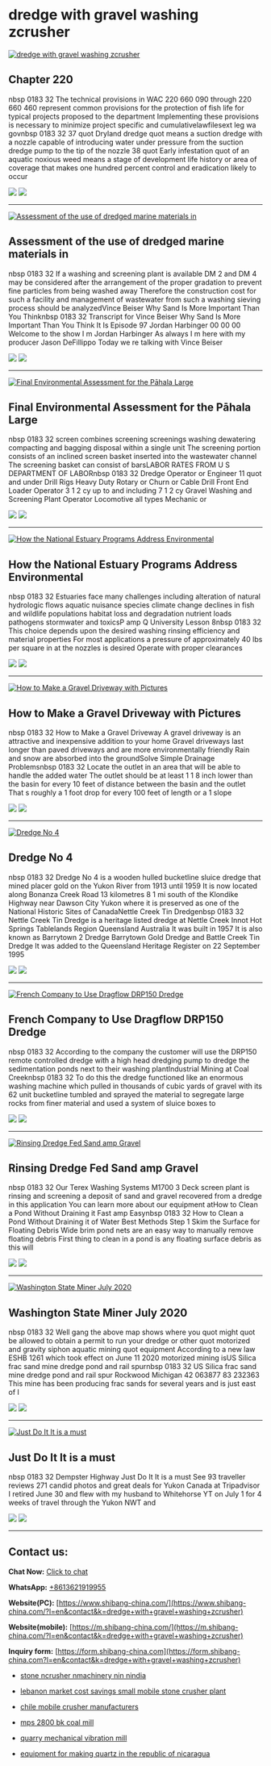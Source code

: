 # dredge with gravel washing zcrusher

<a href="https://swt.shibang-china.com/?l=en&img&k=dredge+with+gravel+washing+zcrusher" target="_blank">![dredge with gravel washing zcrusher](http://static.shibang-china.com/all-800x300/1151.jpg)</a>

## Chapter 220
nbsp 0183 32 The technical provisions in WAC 220 660 090 through 220 660 460 represent common provisions for the protection of fish life for typical projects proposed to the department Implementing these provisions is necessary to minimize project specific and cumulativelawfilesext leg wa govnbsp 0183 32 37 quot Dryland dredge quot means a suction dredge with a nozzle capable of introducing water under pressure from the suction dredge pump to the tip of the nozzle 38 quot Early infestation quot of an aquatic noxious weed means a stage of development life history or area of coverage that makes one hundred percent control and eradication likely to occur


<a href="https://whatsapp.shibangsoft.com/WhatsApp.php" target="_blank" title="WhatsApp">![](http://static.shibang-china.com/icon/whatsapp.png)</a> <a href="https://swt.shibang-china.com/?l=en&icon&k=dredge+with+gravel+washing+zcrusher" target="_blank">![](http://static.shibang-china.com/icon/chat-en.png)</a>

---

<a href="https://swt.shibang-china.com/?l=en&img&k=dredge+with+gravel+washing+zcrusher" target="_blank">![Assessment of the use of dredged marine materials in](http://static.shibang-china.com/all-800x300/73.jpg)</a>

## Assessment of the use of dredged marine materials in
nbsp 0183 32 If a washing and screening plant is available DM 2 and DM 4 may be considered after the arrangement of the proper gradation to prevent fine particles from being washed away Therefore the construction cost for such a facility and management of wastewater from such a washing sieving process should be analyzedVince Beiser Why Sand Is More Important Than You Thinknbsp 0183 32 Transcript for Vince Beiser Why Sand Is More Important Than You Think It Is Episode 97 Jordan Harbinger 00 00 00 Welcome to the show I m Jordan Harbinger As always I m here with my producer Jason DeFillippo Today we re talking with Vince Beiser


<a href="https://whatsapp.shibangsoft.com/WhatsApp.php" target="_blank" title="WhatsApp">![](http://static.shibang-china.com/icon/whatsapp.png)</a> <a href="https://swt.shibang-china.com/?l=en&icon&k=dredge+with+gravel+washing+zcrusher" target="_blank">![](http://static.shibang-china.com/icon/chat-en.png)</a>

---

<a href="https://swt.shibang-china.com/?l=en&img&k=dredge+with+gravel+washing+zcrusher" target="_blank">![Final Environmental Assessment for the Pāhala Large](http://static.shibang-china.com/all-800x300/650.jpg)</a>

## Final Environmental Assessment for the Pāhala Large
nbsp 0183 32 screen combines screening screenings washing dewatering compacting and bagging disposal within a single unit The screening portion consists of an inclined screen basket inserted into the wastewater channel The screening basket can consist of barsLABOR RATES FROM U S DEPARTMENT OF LABORnbsp 0183 32 Dredge Operator or Engineer 11 quot and under Drill Rigs Heavy Duty Rotary or Churn or Cable Drill Front End Loader Operator 3 1 2 cy up to and including 7 1 2 cy Gravel Washing and Screening Plant Operator Locomotive all types Mechanic or


<a href="https://whatsapp.shibangsoft.com/WhatsApp.php" target="_blank" title="WhatsApp">![](http://static.shibang-china.com/icon/whatsapp.png)</a> <a href="https://swt.shibang-china.com/?l=en&icon&k=dredge+with+gravel+washing+zcrusher" target="_blank">![](http://static.shibang-china.com/icon/chat-en.png)</a>

---

<a href="https://swt.shibang-china.com/?l=en&img&k=dredge+with+gravel+washing+zcrusher" target="_blank">![How the National Estuary Programs Address Environmental](http://static.shibang-china.com/all-800x300/111.jpg)</a>

## How the National Estuary Programs Address Environmental
nbsp 0183 32 Estuaries face many challenges including alteration of natural hydrologic flows aquatic nuisance species climate change declines in fish and wildlife populations habitat loss and degradation nutrient loads pathogens stormwater and toxicsP amp Q University Lesson 8nbsp 0183 32 This choice depends upon the desired washing rinsing efficiency and material properties For most applications a pressure of approximately 40 lbs per square in at the nozzles is desired Operate with proper clearances


<a href="https://whatsapp.shibangsoft.com/WhatsApp.php" target="_blank" title="WhatsApp">![](http://static.shibang-china.com/icon/whatsapp.png)</a> <a href="https://swt.shibang-china.com/?l=en&icon&k=dredge+with+gravel+washing+zcrusher" target="_blank">![](http://static.shibang-china.com/icon/chat-en.png)</a>

---

<a href="https://swt.shibang-china.com/?l=en&img&k=dredge+with+gravel+washing+zcrusher" target="_blank">![How to Make a Gravel Driveway with Pictures](http://static.shibang-china.com/all-800x300/731.jpg)</a>

## How to Make a Gravel Driveway with Pictures
nbsp 0183 32 How to Make a Gravel Driveway A gravel driveway is an attractive and inexpensive addition to your home Gravel driveways last longer than paved driveways and are more environmentally friendly Rain and snow are absorbed into the groundSolve Simple Drainage Problemsnbsp 0183 32 Locate the outlet in an area that will be able to handle the added water The outlet should be at least 1 1 8 inch lower than the basin for every 10 feet of distance between the basin and the outlet That s roughly a 1 foot drop for every 100 feet of length or a 1 slope


<a href="https://whatsapp.shibangsoft.com/WhatsApp.php" target="_blank" title="WhatsApp">![](http://static.shibang-china.com/icon/whatsapp.png)</a> <a href="https://swt.shibang-china.com/?l=en&icon&k=dredge+with+gravel+washing+zcrusher" target="_blank">![](http://static.shibang-china.com/icon/chat-en.png)</a>

---

<a href="https://swt.shibang-china.com/?l=en&img&k=dredge+with+gravel+washing+zcrusher" target="_blank">![Dredge No 4](http://static.shibang-china.com/all-800x300/845.jpg)</a>

## Dredge No 4
nbsp 0183 32 Dredge No 4 is a wooden hulled bucketline sluice dredge that mined placer gold on the Yukon River from 1913 until 1959 It is now located along Bonanza Creek Road 13 kilometres 8 1 mi south of the Klondike Highway near Dawson City Yukon where it is preserved as one of the National Historic Sites of CanadaNettle Creek Tin Dredgenbsp 0183 32 Nettle Creek Tin Dredge is a heritage listed dredge at Nettle Creek Innot Hot Springs Tablelands Region Queensland Australia It was built in 1957 It is also known as Barrytown 2 Dredge Barrytown Gold Dredge and Battle Creek Tin Dredge It was added to the Queensland Heritage Register on 22 September 1995


<a href="https://whatsapp.shibangsoft.com/WhatsApp.php" target="_blank" title="WhatsApp">![](http://static.shibang-china.com/icon/whatsapp.png)</a> <a href="https://swt.shibang-china.com/?l=en&icon&k=dredge+with+gravel+washing+zcrusher" target="_blank">![](http://static.shibang-china.com/icon/chat-en.png)</a>

---

<a href="https://swt.shibang-china.com/?l=en&img&k=dredge+with+gravel+washing+zcrusher" target="_blank">![French Company to Use Dragflow DRP150 Dredge](http://static.shibang-china.com/all-800x300/375.jpg)</a>

## French Company to Use Dragflow DRP150 Dredge
nbsp 0183 32 According to the company the customer will use the DRP150 remote controlled dredge with a high head dredging pump to dredge the sedimentation ponds next to their washing plantIndustrial Mining at Coal Creeknbsp 0183 32 To do this the dredge functioned like an enormous washing machine which pulled in thousands of cubic yards of gravel with its 62 unit bucketline tumbled and sprayed the material to segregate large rocks from finer material and used a system of sluice boxes to


<a href="https://whatsapp.shibangsoft.com/WhatsApp.php" target="_blank" title="WhatsApp">![](http://static.shibang-china.com/icon/whatsapp.png)</a> <a href="https://swt.shibang-china.com/?l=en&icon&k=dredge+with+gravel+washing+zcrusher" target="_blank">![](http://static.shibang-china.com/icon/chat-en.png)</a>

---

<a href="https://swt.shibang-china.com/?l=en&img&k=dredge+with+gravel+washing+zcrusher" target="_blank">![Rinsing Dredge Fed Sand amp Gravel](http://static.shibang-china.com/all-800x300/966.jpg)</a>

## Rinsing Dredge Fed Sand amp Gravel
nbsp 0183 32 Our Terex Washing Systems M1700 3 Deck screen plant is rinsing and screening a deposit of sand and gravel recovered from a dredge in this application You can learn more about our equipment atHow to Clean a Pond Without Draining it Fast amp Easynbsp 0183 32 How to Clean a Pond Without Draining it of Water Best Methods Step 1 Skim the Surface for Floating Debris Wide brim pond nets are an easy way to manually remove floating debris First thing to clean in a pond is any floating surface debris as this will


<a href="https://whatsapp.shibangsoft.com/WhatsApp.php" target="_blank" title="WhatsApp">![](http://static.shibang-china.com/icon/whatsapp.png)</a> <a href="https://swt.shibang-china.com/?l=en&icon&k=dredge+with+gravel+washing+zcrusher" target="_blank">![](http://static.shibang-china.com/icon/chat-en.png)</a>

---

<a href="https://swt.shibang-china.com/?l=en&img&k=dredge+with+gravel+washing+zcrusher" target="_blank">![Washington State Miner July 2020](http://static.shibang-china.com/all-800x300/282.jpg)</a>

## Washington State Miner July 2020
nbsp 0183 32 Well gang the above map shows where you quot might quot be allowed to obtain a permit to run your dredge or other quot motorized and gravity siphon aquatic mining quot equipment According to a new law ESHB 1261 which took effect on June 11 2020 motorized mining isUS Silica frac sand mine dredge pond and rail spurnbsp 0183 32 US Silica frac sand mine dredge pond and rail spur Rockwood Michigan 42 063877 83 232363 This mine has been producing frac sands for several years and is just east of I


<a href="https://whatsapp.shibangsoft.com/WhatsApp.php" target="_blank" title="WhatsApp">![](http://static.shibang-china.com/icon/whatsapp.png)</a> <a href="https://swt.shibang-china.com/?l=en&icon&k=dredge+with+gravel+washing+zcrusher" target="_blank">![](http://static.shibang-china.com/icon/chat-en.png)</a>

---

<a href="https://swt.shibang-china.com/?l=en&img&k=dredge+with+gravel+washing+zcrusher" target="_blank">![Just Do It It is a must](http://static.shibang-china.com/all-800x300/1493.jpg)</a>

## Just Do It It is a must
nbsp 0183 32 Dempster Highway Just Do It It is a must See 93 traveller reviews 271 candid photos and great deals for Yukon Canada at Tripadvisor I retired June 30 and flew with my husband to Whitehorse YT on July 1 for 4 weeks of travel through the Yukon NWT and

<a href="https://whatsapp.shibangsoft.com/WhatsApp.php" target="_blank" title="WhatsApp">![](http://static.shibang-china.com/icon/whatsapp.png)</a> <a href="https://swt.shibang-china.com/?l=en&icon&k=dredge+with+gravel+washing+zcrusher" target="_blank">![](http://static.shibang-china.com/icon/chat-en.png)</a>

---
## Contact us:

**Chat Now:** [Click to chat](https://swt.shibang-china.com?l=en&contact&k=dredge+with+gravel+washing+zcrusher)

**WhatsApp:**  [+8613621919955](https://whatsapp.shibangsoft.com/WhatsApp.php)

**Website(PC):** [https://www.shibang-china.com/](https://www.shibang-china.com/?l=en&contact&k=dredge+with+gravel+washing+zcrusher)

**Website(mobile):** [https://m.shibang-china.com/](https://m.shibang-china.com/?l=en&contact&k=dredge+with+gravel+washing+zcrusher)

**Inquiry form:** [https://form.shibang-china.com](https://form.shibang-china.com?l=en&contact&k=dredge+with+gravel+washing+zcrusher)

* [stone ncrusher nmachinery nin nindia](../165/stone%20ncrusher%20nmachinery%20nin%20nindia.md)

* [lebanon market cost savings small mobile stone crusher plant](../169/lebanon%20market%20cost%20savings%20small%20mobile%20stone%20crusher%20plant.md)

* [chile mobile crusher manufacturers](../168/chile%20mobile%20crusher%20manufacturers.md)

* [mps 2800 bk coal mill](../169/mps%202800%20bk%20coal%20mill.md)

* [quarry mechanical vibration mill](../162/quarry%20mechanical%20vibration%20mill.md)

* [equipment for making quartz in the republic of nicaragua](../161/equipment%20for%20making%20quartz%20in%20the%20republic%20of%20nicaragua.md)